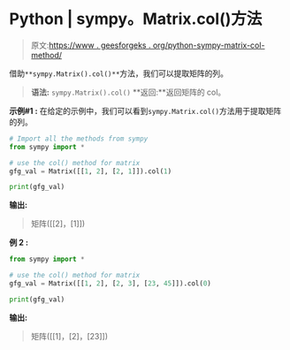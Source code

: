 # Python | sympy。Matrix.col()方法

> 原文:[https://www . geesforgeks . org/python-sympy-matrix-col-method/](https://www.geeksforgeeks.org/python-sympy-matrix-col-method/)

借助`**sympy.Matrix().col()**`方法，我们可以提取矩阵的列。

> **语法:** `sympy.Matrix().col()`
> **返回:**返回矩阵的 col。

**示例#1 :**
在给定的示例中，我们可以看到`sympy.Matrix.col()`方法用于提取矩阵的列。

```py
# Import all the methods from sympy
from sympy import *

# use the col() method for matrix
gfg_val = Matrix([[1, 2], [2, 1]]).col(1)

print(gfg_val)
```

**输出:**

> 矩阵([[2]，[1]])

**例 2 :**

```py
from sympy import *

# use the col() method for matrix
gfg_val = Matrix([[1, 2], [2, 3], [23, 45]]).col(0)

print(gfg_val)
```

**输出:**

> 矩阵([[1]，[2]，[23]])